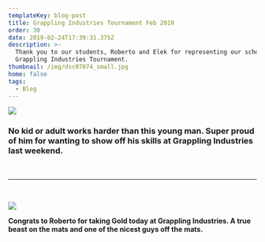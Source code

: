```yaml
---
templateKey: blog-post
title: Grappling Industries Tournament Feb 2019
order: 30
date: 2019-02-24T17:39:31.375Z
description: >-
  Thank you to our students, Roberto and Elek for representing our school at the
  Grappling Industries Tournament.
thumbnail: /img/dsc07074_small.jpg
home: false
tags:
  - Blog
---
```

![](/img/no-kids-or-adult-works-harder-than-this-young-man.-super-proud-of-him-for-wanting-to-show-off-his-skills-_grapplingindustries-last-weekend.jpg)

### No kid or adult works harder than this young man. Super proud of him for wanting to show off his skills at Grappling Industries last weekend.

<br>

- - -

<br>

![](/img/congrats-roberto.jpg)

**Congrats to Roberto for taking Gold today at Grappling Industries. A true beast on the mats and one of the nicest guys off the mats.**
